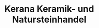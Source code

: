 ---
title: "Kerana Keramik- und Natursteinhandel"
url: /brandenburg-an-der-havel/kerana-keramik-und-natursteinhandel/
shop: Fliesen
---